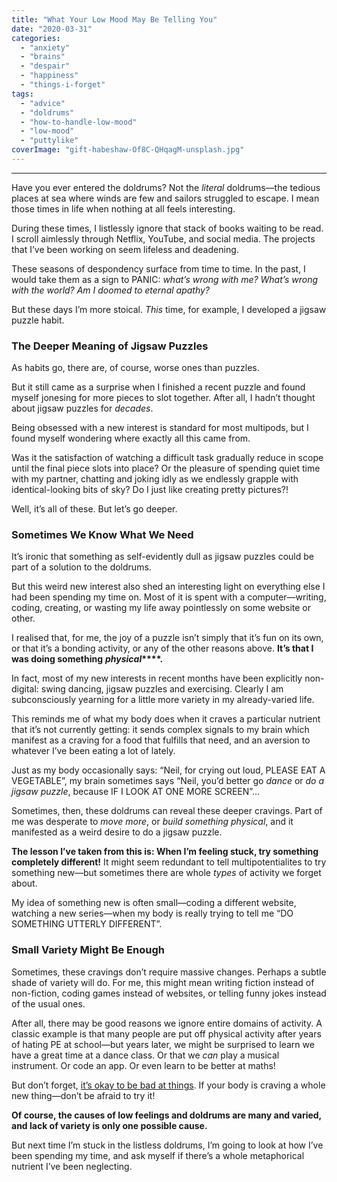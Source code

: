 ```yaml
---
title: "What Your Low Mood May Be Telling You"
date: "2020-03-31"
categories: 
  - "anxiety"
  - "brains"
  - "despair"
  - "happiness"
  - "things-i-forget"
tags: 
  - "advice"
  - "doldrums"
  - "how-to-handle-low-mood"
  - "low-mood"
  - "puttylike"
coverImage: "gift-habeshaw-Of8C-QHqagM-unsplash.jpg"
---
```


* * *

Have you ever entered the doldrums? Not the _literal_ doldrums—the tedious places at sea where winds are few and sailors struggled to escape. I mean those times in life when nothing at all feels interesting. 

<!--more-->

During these times, I listlessly ignore that stack of books waiting to be read. I scroll aimlessly through Netflix, YouTube, and social media. The projects that I’ve been working on seem lifeless and deadening.

These seasons of despondency surface from time to time. In the past, I would take them as a sign to PANIC: _what’s wrong with me? What’s wrong with the world? Am I doomed to eternal apathy?_ 

But these days I’m more stoical. _This_ time, for example, I developed a jigsaw puzzle habit.

### The Deeper Meaning of Jigsaw Puzzles

As habits go, there are, of course, worse ones than puzzles.

But it still came as a surprise when I finished a recent puzzle and found myself jonesing for more pieces to slot together. After all, I hadn’t thought about jigsaw puzzles for _decades_.

Being obsessed with a new interest is standard for most multipods, but I found myself wondering where exactly all this came from.

Was it the satisfaction of watching a difficult task gradually reduce in scope until the final piece slots into place? Or the pleasure of spending quiet time with my partner, chatting and joking idly as we endlessly grapple with identical-looking bits of sky? Do I just like creating pretty pictures?!

Well, it’s all of these. But let’s go deeper.

### Sometimes We Know What We Need

It’s ironic that something as self-evidently dull as jigsaw puzzles could be part of a solution to the doldrums.

But this weird new interest also shed an interesting light on everything else I had been spending my time on. Most of it is spent with a computer—writing, coding, creating, or wasting my life away pointlessly on some website or other.

I realised that, for me, the joy of a puzzle isn’t simply that it’s fun on its own, or that it’s a bonding activity, or any of the other reasons above. **It’s that I was doing something** **_physical_****.**

In fact, most of my new interests in recent months have been explicitly non-digital: swing dancing, jigsaw puzzles and exercising. Clearly I am subconsciously yearning for a little more variety in my already-varied life.

This reminds me of what my body does when it craves a particular nutrient that it’s not currently getting: it sends complex signals to my brain which manifest as a craving for a food that fulfills that need, and an aversion to whatever I’ve been eating a lot of lately.

Just as my body occasionally says: “Neil, for crying out loud, PLEASE EAT A VEGETABLE”, my brain sometimes says “Neil, you’d better go _dance_ or _do a jigsaw puzzle_, because IF I LOOK AT ONE MORE SCREEN”…

Sometimes, then, these doldrums can reveal these deeper cravings. Part of me was desperate to _move more_, or _build something physical_, and it manifested as a weird desire to do a jigsaw puzzle.

**The lesson I’ve taken from this is: When I’m feeling stuck, try something completely different!** It might seem redundant to tell multipotentialites to try something new—but sometimes there are whole _types_ of activity we forget about.

My idea of something new is often small—coding a different website, watching a new series—when my body is really trying to tell me “DO SOMETHING UTTERLY DIFFERENT”.

### Small Variety Might Be Enough

Sometimes, these cravings don’t require massive changes. Perhaps a subtle shade of variety will do. For me, this might mean writing fiction instead of non-fiction, coding games instead of websites, or telling funny jokes instead of the usual ones.

After all, there may be good reasons we ignore entire domains of activity. A classic example is that many people are put off physical activity after years of hating PE at school—but years later, we might be surprised to learn we have a great time at a dance class. Or that we _can_ play a musical instrument. Or code an app. Or even learn to be better at maths!

But don’t forget, [it’s okay to be bad at things](https://www.walkingoncustard.com/it's-okay-to-be-bad-at-things/). If your body is craving a whole new thing—don’t be afraid to try it!

**Of course, the causes of low feelings and doldrums are many and varied, and lack of variety is only one possible cause.**

But next time I’m stuck in the listless doldrums, I’m going to look at how I’ve been spending my time, and ask myself if there’s a whole metaphorical nutrient I’ve been neglecting.
